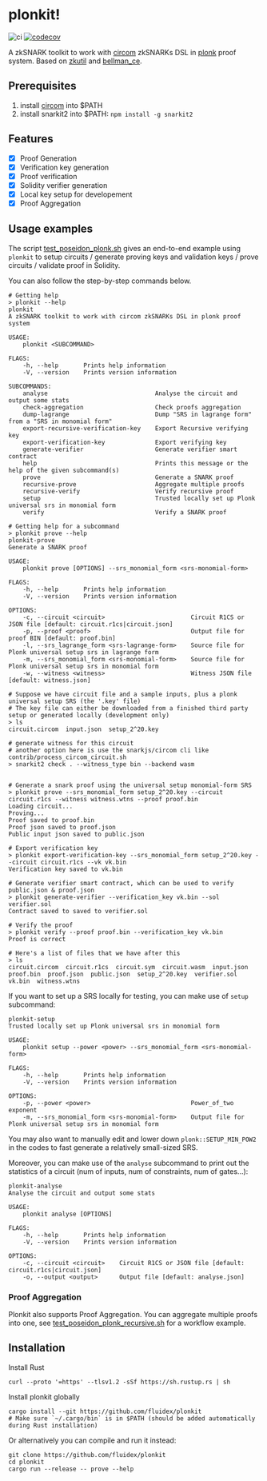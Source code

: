 # plonkit!
![ci](https://github.com/fluidex/plonkit/actions/workflows/unit-test.yaml/badge.svg)
[![codecov](https://codecov.io/gh/fluidex/plonkit/branch/master/graph/badge.svg?token=2GVjdWgRZC)](https://codecov.io/gh/fluidex/plonkit)

A zkSNARK toolkit to work with [circom](https://github.com/iden3/circom) zkSNARKs DSL in [plonk](https://eprint.iacr.org/2019/953) proof system. Based on [zkutil](https://github.com/poma/zkutil) and [bellman_ce](https://github.com/matter-labs/bellman).

## Prerequisites

1. install [circom](https://docs.circom.io/getting-started/installation/) into $PATH
2. install snarkit2 into $PATH: `npm install -g snarkit2`

## Features

 + [x] Proof Generation
 + [x] Verification key generation
 + [x] Proof verification
 + [x] Solidity verifier generation
 + [x] Local key setup for developement
 + [x] Proof Aggregation

## Usage examples

The script [test_poseidon_plonk.sh](./test/test_poseidon_plonk.sh) gives an end-to-end example using `plonkit` to setup circuits / generate proving keys and validation keys / prove circuits / validate proof in Solidity.

You can also follow the step-by-step commands below.

```shell script
# Getting help
> plonkit --help
plonkit 
A zkSNARK toolkit to work with circom zkSNARKs DSL in plonk proof system

USAGE:
    plonkit <SUBCOMMAND>

FLAGS:
    -h, --help       Prints help information
    -V, --version    Prints version information

SUBCOMMANDS:
    analyse                              Analyse the circuit and output some stats
    check-aggregation                    Check proofs aggregation
    dump-lagrange                        Dump "SRS in lagrange form" from a "SRS in monomial form"
    export-recursive-verification-key    Export Recursive verifying key
    export-verification-key              Export verifying key
    generate-verifier                    Generate verifier smart contract
    help                                 Prints this message or the help of the given subcommand(s)
    prove                                Generate a SNARK proof
    recursive-prove                      Aggregate multiple proofs
    recursive-verify                     Verify recursive proof
    setup                                Trusted locally set up Plonk universal srs in monomial form
    verify                               Verify a SNARK proof

# Getting help for a subcommand
> plonkit prove --help
plonkit-prove 
Generate a SNARK proof

USAGE:
    plonkit prove [OPTIONS] --srs_monomial_form <srs-monomial-form>

FLAGS:
    -h, --help       Prints help information
    -V, --version    Prints version information

OPTIONS:
    -c, --circuit <circuit>                        Circuit R1CS or JSON file [default: circuit.r1cs|circuit.json]
    -p, --proof <proof>                            Output file for proof BIN [default: proof.bin]
    -l, --srs_lagrange_form <srs-lagrange-form>    Source file for Plonk universal setup srs in lagrange form
    -m, --srs_monomial_form <srs-monomial-form>    Source file for Plonk universal setup srs in monomial form
    -w, --witness <witness>                        Witness JSON file [default: witness.json]

# Suppose we have circuit file and a sample inputs, plus a plonk universal setup SRS (the '.key' file)
# The key file can either be downloaded from a finished third party setup or generated locally (development only)
> ls
circuit.circom  input.json  setup_2^20.key

# generate witness for this circuit
# another option here is use the snarkjs/circom cli like contrib/process_circom_circuit.sh
> snarkit2 check . --witness_type bin --backend wasm


# Generate a snark proof using the universal setup monomial-form SRS
> plonkit prove --srs_monomial_form setup_2^20.key --circuit circuit.r1cs --witness witness.wtns --proof proof.bin
Loading circuit...
Proving...
Proof saved to proof.bin
Proof json saved to proof.json
Public input json saved to public.json

# Export verification key
> plonkit export-verification-key --srs_monomial_form setup_2^20.key --circuit circuit.r1cs --vk vk.bin
Verification key saved to vk.bin

# Generate verifier smart contract, which can be used to verify public.json & proof.json
> plonkit generate-verifier --verification_key vk.bin --sol verifier.sol
Contract saved to saved to verifier.sol

# Verify the proof
> plonkit verify --proof proof.bin --verification_key vk.bin
Proof is correct

# Here's a list of files that we have after this
> ls
circuit.circom  circuit.r1cs  circuit.sym  circuit.wasm  input.json  proof.bin  proof.json  public.json  setup_2^20.key  verifier.sol  vk.bin  witness.wtns
```

If you want to set up a SRS locally for testing, you can make use of `setup` subcommand:

```
plonkit-setup 
Trusted locally set up Plonk universal srs in monomial form

USAGE:
    plonkit setup --power <power> --srs_monomial_form <srs-monomial-form>

FLAGS:
    -h, --help       Prints help information
    -V, --version    Prints version information

OPTIONS:
    -p, --power <power>                            Power_of_two exponent
    -m, --srs_monomial_form <srs-monomial-form>    Output file for Plonk universal setup srs in monomial form
```

You may also want to manually edit and lower down `plonk::SETUP_MIN_POW2` in the codes to fast generate a relatively small-sized SRS.

Moreover, you can make use of the `analyse` subcommand to print out the statistics of a circuit (num of inputs, num of constraints, num of gates...):
```
plonkit-analyse 
Analyse the circuit and output some stats

USAGE:
    plonkit analyse [OPTIONS]

FLAGS:
    -h, --help       Prints help information
    -V, --version    Prints version information

OPTIONS:
    -c, --circuit <circuit>    Circuit R1CS or JSON file [default: circuit.r1cs|circuit.json]
    -o, --output <output>      Output file [default: analyse.json]
```

### Proof Aggregation
Plonkit also supports Proof Aggregation. You can aggregate multiple proofs into one, see [test_poseidon_plonk_recursive.sh](./test/test_poseidon_plonk_recursive.sh) for a workflow example.

## Installation

Install Rust

```shell script
curl --proto '=https' --tlsv1.2 -sSf https://sh.rustup.rs | sh
```

Install plonkit globally

```shell script
cargo install --git https://github.com/fluidex/plonkit
# Make sure `~/.cargo/bin` is in $PATH (should be added automatically during Rust installation)
```

Or alternatively you can compile and run it instead:

```shell script
git clone https://github.com/fluidex/plonkit
cd plonkit
cargo run --release -- prove --help
```
